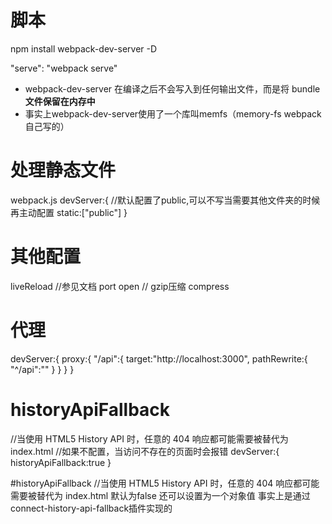 # 脚本
npm install webpack-dev-server   -D

"serve": "webpack serve"

- webpack-dev-server 在编译之后不会写入到任何输出文件，而是将 bundle **文件保留在内存中**
 - 事实上webpack-dev-server使用了一个库叫memfs（memory-fs webpack自己写的）

# 处理静态文件
webpack.js
devServer:{
  //默认配置了public,可以不写当需要其他文件夹的时候再主动配置
  static:["public"]
}

# 其他配置
liveReload //参见文档
port 
open
// gzip压缩
compress

# 代理
devServer:{
  proxy:{
    "/api":{
      target:"http://localhost:3000",
      pathRewrite:{
        "^/api":""
      }
    }
  }
}

# historyApiFallback
//当使用 HTML5 History API 时，任意的 404 响应都可能需要被替代为 index.html
//如果不配置，当访问不存在的页面时会报错
devServer:{
  historyApiFallback:true
}

#historyApiFallback
//当使用 HTML5 History API 时，任意的 404 响应都可能需要被替代为 index.html
默认为false
还可以设置为一个对象值
事实上是通过connect-history-api-fallback插件实现的
